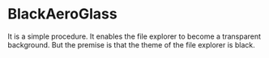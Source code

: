# BlackAeroGlass
It is a simple procedure.
It enables the file explorer to become a transparent background.
But the premise is that the theme of the file explorer is black.
